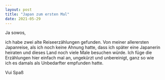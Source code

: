 ```yaml
---
layout: post
title: "Japan zum ersten Mal"
date: 2021-05-29
---
```

Ja sowos,

ich habe zwei alte Reiseerzählungen gefunden. Von meiner allerersten Japanreise, als ich noch keine Ahnung hatte, dass ich später eine Japanerin heiraten und dieses Land noch viele Male besuchen würde.
Ich füge die Erzählungen hier einfach mal an, ungekürzt und unbereinigt, ganz so wie ich es damals als Unbedarfter empfunden hatte.

Vui Spaß
